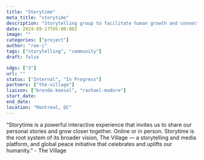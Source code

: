 ```yaml
---
title: "Storytime"
meta_title: "storytime"
description: "Storytelling group to facilitate human growth and connection across different experiences."
date: 2024-09-17T05:00:00Z
image: ""
categories: ["project"]
author: "rae-j"
tags: ["storytelling", "community"]
draft: false

sdgs: ["3"]
url: ""
status: ["Internal", "In Progress"]
partners: ["the-village"]
liaison: ["brenda-keesal", "rachael-madore"]
start_date:
end_date:
location: "Montreal, QC"
---
```


“Storytime is a powerful interactive experience that invites us to share our personal stories and grow closer together. Online or in person.
Storytime is the root system of its broader vision, The Village — a storytelling and media platform, and global peace initiative that celebrates and uplifts our humanity.” - The Village

